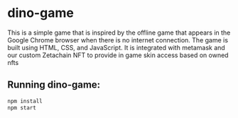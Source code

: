 # dino-game
This is a simple game that is inspired by the offline game that appears in the Google Chrome browser when there is no internet connection. The game is built using HTML, CSS, and JavaScript. It is integrated with metamask and our custom Zetachain NFT to provide in game skin access based on owned nfts

## Running dino-game:

```bash
npm install
npm start
```
